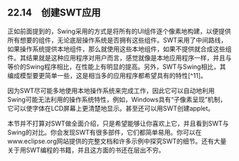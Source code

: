 ## 22.14　创建SWT应用

正如前面提到的，Swing采用的方式是将所有的UI组件逐个像素地构建，以便提供所有想要的组件，无论底层操作系统是否拥有这些组件。SWT采用了中间路线，如果操作系统提供本地组件，那么就使用这些本地组件，如果不提供就合成这些组件。其结果就是这种应用程序对用户而言，感觉就像是本地应用程序一样，并且与等价的Swing程序相比，在性能上有明显的提高。另外，SWT与Swing相比，其编成模型要更简单一些，这是相当多的应用程序都希望具有的特性[^11]。

因为SWT尽可能多地使用本地操作系统来完成工作，因此它可以自动地利用Swing可能无法利用的操作系统特性，例如，Windows具有“子像素呈现”机制，它可以使字体在LCD屏幕上更清楚地显示。甚至还可以用SWT创建applet。

本节并不打算对SWT做全面介绍，只是希望能够让你喜欢上它，并且看到SWT与Swing的对比。你会发现SWT有很多部件，它们都简单易用。你可以在www.eclipse.org网站提供的完整文档和许多示例中探究SWT的细节。还有大量关于用SWT编程的书籍，并且这方面的书还在层出不穷。